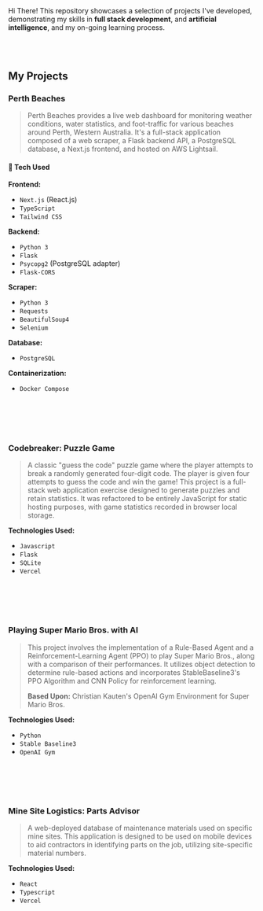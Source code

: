 <h1 align="center" style="font-size: 2.5em; font-weight: bold; background: linear-gradient(#ff8904); -webkit-background-clip: text; -webkit-text-fill-color: transparent; margin-bottom: 0.5em;">Korn Juangbhanich</h1>
<h3 align="center" style="font-size: 1.5em; font-weight: bold; background: linear-gradient(#ff8904); -webkit-background-clip: text; -webkit-text-fill-color: transparent;">Graduate Software Engineer</h3>



<br><br>
Hi There! This repository showcases a selection of projects I've developed, demonstrating my skills in **full stack development**, and **artificial intelligence**, and my on-going learning process.

<br></br>

## My Projects
### Perth Beaches

> Perth Beaches provides a live web dashboard for monitoring weather conditions, water statistics, and foot-traffic for various beaches around Perth, Western Australia. It's a full-stack application composed of a web scraper, a Flask backend API, a PostgreSQL database, a Next.js frontend, and hosted on AWS Lightsail. 





#### 🌴 Tech Used

**Frontend:**
* `Next.js` (React.js)
* `TypeScript`
* `Tailwind CSS`

**Backend:**
* `Python 3`
* `Flask`
* `Psycopg2` (PostgreSQL adapter)
* `Flask-CORS`

**Scraper:**
* `Python 3`
* `Requests`
* `BeautifulSoup4`
* `Selenium`

**Database:**
* `PostgreSQL`

**Containerization:**
* `Docker Compose`

<br></br>
---


### Codebreaker: Puzzle Game

> A classic "guess the code" puzzle game where the player attempts to break a randomly generated four-digit code. The player is given four attempts to guess the code and win the game! This project is a full-stack web application exercise designed to generate puzzles and retain statistics. It was refactored to be entirely JavaScript for static hosting purposes, with game statistics recorded in browser local storage.

**Technologies Used:**
* `Javascript`
* `Flask`
* `SQLite`
* `Vercel`

<br></br>
---

### Playing Super Mario Bros. with AI

> This project involves the implementation of a Rule-Based Agent and a Reinforcement-Learning Agent (PPO) to play Super Mario Bros., along with a comparison of their performances. It utilizes object detection to determine rule-based actions and incorporates StableBaseline3's PPO Algorithm and CNN Policy for reinforcement learning.
>
> **Based Upon:** Christian Kauten's OpenAI Gym Environment for Super Mario Bros.

**Technologies Used:**
* `Python`
* `Stable Baseline3`
* `OpenAI Gym`

<br></br>
---

### Mine Site Logistics: Parts Advisor

> A web-deployed database of maintenance materials used on specific mine sites. This application is designed to be used on mobile devices to aid contractors in identifying parts on the job, utilizing site-specific material numbers.

**Technologies Used:**
* `React`
* `Typescript`
* `Vercel`

